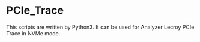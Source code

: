 # PCIe_Trace

This scripts are written by Python3.
It can be used for Analyzer Lecroy PCIe Trace in NVMe mode.

